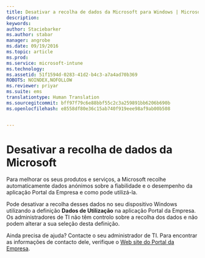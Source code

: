 ```yaml
---
title: Desativar a recolha de dados da Microsoft para Windows | Microsoft Intune
description: 
keywords: 
author: Staciebarker
ms.author: stabar
manager: angrobe
ms.date: 09/19/2016
ms.topic: article
ms.prod: 
ms.service: microsoft-intune
ms.technology: 
ms.assetid: 51f1594d-0283-41d2-b4c3-a7a4ad70b369
ROBOTS: NOINDEX,NOFOLLOW
ms.reviewer: priyar
ms.suite: ems
translationtype: Human Translation
ms.sourcegitcommit: bff97f79c6e88bbf55c2c3a259891bb6206b690b
ms.openlocfilehash: e8558df80e36c15ab740f919eee98af9ab00b508


---
```



# Desativar a recolha de dados da Microsoft

Para melhorar os seus produtos e serviços, a Microsoft recolhe automaticamente dados anónimos sobre a fiabilidade e o desempenho da aplicação Portal da Empresa e como pode utilizá-la.

Pode desativar a recolha desses dados no seu dispositivo Windows utilizando a definição **Dados de Utilização** na aplicação Portal da Empresa. Os administradores de TI não têm controlo sobre a recolha dos dados e não podem alterar a sua seleção desta definição.

Ainda precisa de ajuda? Contacte o seu administrador de TI. Para encontrar as informações de contacto dele, verifique o [Web site do Portal da Empresa](http://portal.manage.microsoft.com).





<!--HONumber=Sep16_HO3-->


